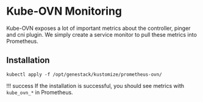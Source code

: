 # Kube-OVN Monitoring

Kube-OVN exposes a lot of important metrics about the controller, pinger and cni plugin. We simply
create a service monitor to pull these metrics into Prometheus.


## Installation

``` shell
kubectl apply -f /opt/genestack/kustomize/prometheus-ovn/
```

!!! success
    If the installation is successful, you should see metrics with `kube_ovn_*` in Prometheus.

